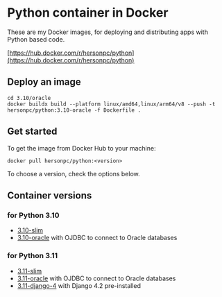 # **Python container in Docker**

These are my Docker images, for deploying and distributing apps with Python based code.

[https://hub.docker.com/r/hersonpc/python](https://hub.docker.com/r/hersonpc/python)

## Deploy an image

```shell
cd 3.10/oracle
docker buildx build --platform linux/amd64,linux/arm64/v8 --push -t hersonpc/python:3.10-oracle -f Dockerfile .
```

## Get started

To get the image from Docker Hub to your machine:

```shell
docker pull hersonpc/python:<version>
```

To choose a version, check the options below.

## Container versions

### for Python 3.10

- [3.10-slim](3.10/slim/Dockerfile)
- [3.10-oracle](3.10/oracle/Dockerfile) with OJDBC to connect to Oracle databases

### for Python 3.11

- [3.11-slim](3.11/slim/Dockerfile)
- [3.11-oracle](3.11/oracle/Dockerfile) with OJDBC to connect to Oracle databases
- [3.11-django-4](3.11/django-4/Dockerfile) with Django 4.2 pre-installed
